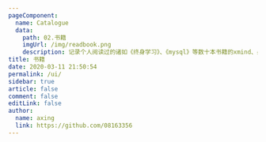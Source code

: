 ```yaml
---
pageComponent:
  name: Catalogue
  data:
    path: 02.书籍
    imgUrl: /img/readbook.png
    description: 记录个人阅读过的诸如《终身学习》、《mysql》等数十本书籍的xmind、感想等
title: 书籍
date: 2020-03-11 21:50:54
permalink: /ui/
sidebar: true
article: false
comment: false
editLink: false
author:
  name: axing
  link: https://github.com/08163356
---
```

